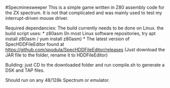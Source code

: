 #Specminesweeper
This is a simple game written in Z80 assembly code for the ZX spectrum.
It is not that complicated and was mainly used to test my interrupt-driven mouse driver.

Required dependancies:
The build currently needs to be done on Linux.
the build script uses:
    * z80asm  (In most Linux software repositories, try apt install z80asm / yum install z80asm)
    * The latest version of SpecHDDFileEditor found at https://github.com/spodula/SpecHDDFileEditor/releases (Just download the JAR file to the folder, rename it to HDDFileEditor)

Building:
just CD to the downloaded folder and run compile.sh to generate a DSK and TAP files.

Should run on any 48/128k Spectrum or emulator.


